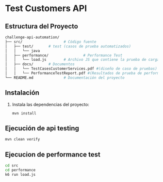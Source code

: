 
# Test Customers API


## Estructura del Proyecto

```bash
challenge-api-automation/
├── src/                   # Código fuente
│   ├── test/       # test (casos de prueba automatizados)
│   │   └── java
│   ├── performance/                # Performance Test
│   │   └── load.js        # Archivo JS que contiene la prueba de carga
│   ├── docs/       # Documentos
│   │   └── TestCasesCustomerServices.pdf #(diseño de caso de pruebas)
│   │   └── PerformanceTestReport.pdf #(Resultados de prueba de performance)
└── README.md              # Documentación del proyecto
```

## Instalación

1. Instala las dependencias del proyecto:

   ```bash
   mvn install
   ```

## Ejecución de api testing


```bash
mvn clean verify
```

## Ejecucion de performance test
```bash
cd src
cd performance
k6 run load.js
```